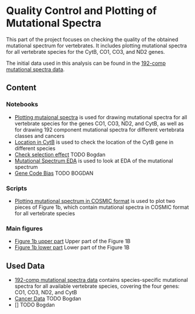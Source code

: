 # Quality Control and Plotting of Mutational Spectra

This part of the project focuses on checking the quality of the obtained mutational spectrum for vertebrates. It includes plotting mutational spectra for all vertebrate species for the CytB, CO1, CO3, and ND2 genes. 

The initial data used in this analysis can be found in the [192-comp mutational spectra data](../1data_derivation/dataset/MutSpecVertebrates192.csv.gz).

## Content

### Notebooks

- [Plotting mutaional spectra](./plot_mutspec.ipynb) is used for drawing mutational spectra for all vertebrate species for the genes CO1, CO3, ND2, and CytB, as well as for drawing 192 component mutational spectra for different vertebrata classes and cancers
- [Location in CytB](./cytb_location.ipynb) is used to check the location of the CytB gene in different species
- [Check selection effect](./check_selection_effect.ipynb) TODO Bogdan
- [Mutational Spectrum EDA](./dataset_EDA.ipynb) is used to look at EDA of the mutational spectrum
- [Gene Code Bias](./gencode_bias.ipynb) TODO BOGDAN

### Scripts

- [Plotting mutational spectrum in COSMIC format](./plot_fig1b.py) is used to plot two pieces of Figure 1b, which contain mutational spectra in COSMIC format for all vertebrate species

### Main figures

- [Figure 1b upper part](./figures/SBS_96_plots_vert_1.pdf) Upper part of the Figure 1B
- [Figure 1b lower part](./figures/SBS_96_plots_vert_2.pdf) Lower part of the Figure 1B

## Used Data

- [192-comp mutational spectra data](../1data_derivation/dataset/MutSpecVertebrates192.csv.gz) contains species-specific mutational spectra for all available vertebrate species, covering the four genes: CO1, CO3, ND2, and CytB
- [Cancer Data](../1data_derivation/cancer/human_cancer_spectra_patient_specific_syn.csv) TODO Bogdan
- [] TODO Bogdan